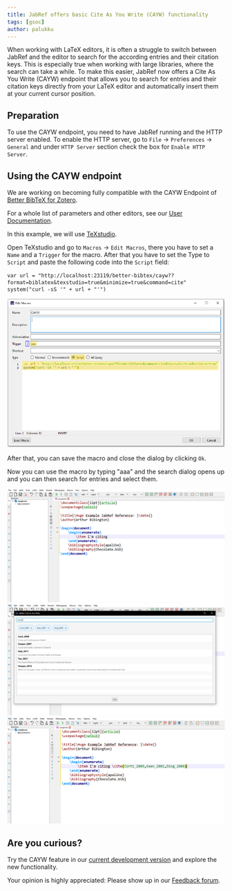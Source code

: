 ```yaml
---
title: JabRef offers basic Cite As You Write (CAYW) functionality
tags: [gsoc]
author: palukku
---
```


When working with LaTeX editors, it is often a struggle to switch between JabRef and the editor to search for the according entries and their citation keys.
This is especially true when working with large libraries, where the search can take a while.
To make this easier, JabRef now offers a Cite As You Write (CAYW) endpoint that allows you to search for entries and their citation keys directly from your LaTeX editor and automatically insert them at your current cursor position.

## Preparation

To use the CAYW endpoint, you need to have JabRef running and the HTTP server enabled.
To enable the HTTP server, go to `File` → `Preferences` → `General` and under `HTTP Server` section check the box for `Enable HTTP Server`.

## Using the CAYW endpoint

We are working on becoming fully compatible with the CAYW Endpoint of [Better BibTeX for Zotero](https://retorque.re/zotero-better-bibtex/citing/cayw/index.html).

For a whole list of parameters and other editors, see our [User Documentation](https://docs.jabref.org/cite/cite-as-you-write).

In this example, we will use [TeXstudio](https://www.texstudio.org/).

Open TeXstudio and go to `Macros` → `Edit Macros`, there you have to set a `Name` and a `Trigger` for the macro.
After that you have to set the Type to `Script` and paste the following code into the `Script` field:

```shell
var url = "http://localhost:23119/better-bibtex/cayw??format=biblatex&texstudio=true&minimize=true&command=cite"
system("curl -sS '" + url + "'")
```

![cayw-texstudio.png](../img/cayw-texstudio-macro.png)

After that, you can save the macro and close the dialog by clicking `Ok`.

Now you can use the macro by typing "aaa" and the search dialog opens up and you can then search for entries and select them.

![cayw-texstudio.png](../img/cayw-texstudio.png)
![cayw-search.png](../img/cayw-search.png)
![cayw-texstudio2.png](../img/cayw-texstudio2.png)


## Are you curious?

Try the CAYW feature in our [current development version](https://builds.jabref.org/main/) and explore the new functionality.

Your opinion is highly appreciated: Please show up in our [Feedback forum](https://discourse.jabref.org/c/feedback/3).
